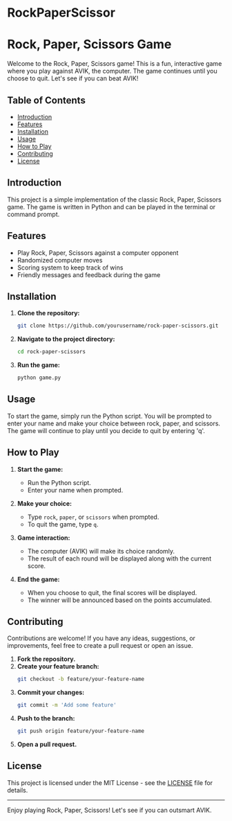 # RockPaperScissor
# Rock, Paper, Scissors Game

Welcome to the Rock, Paper, Scissors game! This is a fun, interactive game where you play against AVIK, the computer. The game continues until you choose to quit. Let's see if you can beat AVIK!

## Table of Contents

- [Introduction](#introduction)
- [Features](#features)
- [Installation](#installation)
- [Usage](#usage)
- [How to Play](#how-to-play)
- [Contributing](#contributing)
- [License](#license)

## Introduction

This project is a simple implementation of the classic Rock, Paper, Scissors game. The game is written in Python and can be played in the terminal or command prompt.

## Features

- Play Rock, Paper, Scissors against a computer opponent
- Randomized computer moves
- Scoring system to keep track of wins
- Friendly messages and feedback during the game

## Installation

1. **Clone the repository:**
    ```sh
    git clone https://github.com/yourusername/rock-paper-scissors.git
    ```
2. **Navigate to the project directory:**
    ```sh
    cd rock-paper-scissors
    ```
3. **Run the game:**
    ```sh
    python game.py
    ```

## Usage

To start the game, simply run the Python script. You will be prompted to enter your name and make your choice between rock, paper, and scissors. The game will continue to play until you decide to quit by entering 'q'.

## How to Play

1. **Start the game:**
   - Run the Python script.
   - Enter your name when prompted.

2. **Make your choice:**
   - Type `rock`, `paper`, or `scissors` when prompted.
   - To quit the game, type `q`.

3. **Game interaction:**
   - The computer (AVIK) will make its choice randomly.
   - The result of each round will be displayed along with the current score.

4. **End the game:**
   - When you choose to quit, the final scores will be displayed.
   - The winner will be announced based on the points accumulated.

## Contributing

Contributions are welcome! If you have any ideas, suggestions, or improvements, feel free to create a pull request or open an issue.

1. **Fork the repository.**
2. **Create your feature branch:**
    ```sh
    git checkout -b feature/your-feature-name
    ```
3. **Commit your changes:**
    ```sh
    git commit -m 'Add some feature'
    ```
4. **Push to the branch:**
    ```sh
    git push origin feature/your-feature-name
    ```
5. **Open a pull request.**

## License

This project is licensed under the MIT License - see the [LICENSE](LICENSE) file for details.

---

Enjoy playing Rock, Paper, Scissors! Let's see if you can outsmart AVIK.
